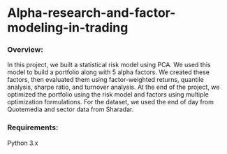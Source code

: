 # Alpha-research-and-factor-modeling-in-trading

### Overview:
In this project, we built a statistical risk model using PCA. We used this model to build a portfolio along with 5 alpha factors. We created these factors, then evaluated them using factor-weighted returns, quantile analysis, sharpe ratio, and turnover analysis. At the end of the project, we optimized the portfolio using the risk model and factors using multiple optimization formulations. For the dataset, we used the end of day from Quotemedia and sector data from Sharadar.

### Requirements:
Python 3.x
